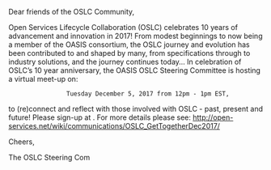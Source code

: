 Dear friends of the OSLC Community,

Open Services Lifecycle Collaboration (OSLC) celebrates 10 years of advancement and innovation in 2017! From modest beginnings to now being a member of the OASIS consortium, the OSLC journey and evolution has been contributed to and shaped by many, from specifications through to industry solutions, and the journey continues today… 
In celebration of OSLC’s 10 year anniversary, the OASIS OSLC Steering Committee is hosting a virtual meet-up on: 

                    Tuesday December 5, 2017 from 12pm - 1pm EST, 
                    
to (re)connect and reflect with those involved with OSLC - past, present and future! 
Please sign-up at . 
For more details please see: http://open-services.net/wiki/communications/OSLC_GetTogetherDec2017/ 

Cheers,

The OSLC Steering Com

